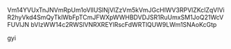 Vm14YVUxTnJNVmRpUm1oVllUSlNjVlZzVm5kVmJGcHlWV3RPVlZKclZqVlVi
R2hyVkd4SmQyTklWbFpTCmJFWXpWWHBDVDJSR1RuUmxSM1JoQ21WcVFUVlJN
bVIzWW14c2RWSlVNRXREYlRscFdWRTlQUW9LWm1SNAoKcGtp

gyi